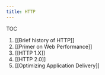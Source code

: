 ```yaml
---
title: HTTP
---
```

TOC
1. [[Brief history of HTTP]]
2. [[Primer on Web Performance]]
3. [[HTTP 1.X]]
4. [[HTTP 2.0]]
5. [[Optimizing Application Delivery]]